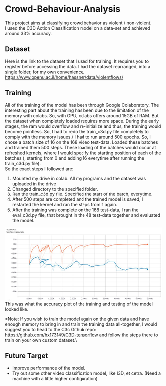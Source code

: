 # Crowd-Behaviour-Analysis #
This project aims at classifying crowd behavior as violent / non-violent.\
I used the C3D Action Classification model on a data-set and achieved around 33% accuracy.
## Dataset ##
Here is the link to the dataset that I used for training. It requires you to register before accessing the data. I had the dataset rearranged, into a single folder, for my own convenience.\
https://www.openu.ac.il/home/hassner/data/violentflows/
## Training ##
All of the training of the model has been through Google Colaboratory. The interesting part about the training has been due to the limitation of the memory with colabs. So, with GPU, colabs offers around 15GB of RAM. But the dataset when completely loaded requires more space. During the early stages, the ram would overflow and re-initialize and thus, the training would become pointless. So, I had to redo the train_c3d.py file completely to comply with the memory issues.\ 
I had to run around 500 epochs. So, I chose a batch size of 16 on the 168 video test-data. Loaded these batches and trained them 500 steps. These loading of the batches would occur at refreshed kernels, where I would specify the starting position of each of the batches (, starting from 0 and adding 16 everytime after running the train_c3d.py file).\
So the exact steps I followed are:
1. Mounted my drive in colab. All my programs and the dataset was uploaded in the drive
2. Changed directory to the specified folder.
3. Ran the train_c3d.py file. Specified the start of the batch, everytime.
4. After 500 steps are completed and the trained model is saved, I restarted the kernel and ran the steps from 1 again.
5. After the training was complete on the 168 test-data, I ran the eval_c3d.py file, that brought in the 48 test-data together and evaluated the model.

![Accuracy Curve](https://github.com/crazylazylife/Crowd-Behaviour-Analysis/blob/master/visual_logs/some_graph.JPG "Accuracy Curve")
This was what the accuracy plot of the training and testing of the model looked like.

*Note: If you wish to train the model again on the given data and have enough memory to bring in and train the training data all-together, I would suggest you to head to the C3c Github repo: https://github.com/hx173149/C3D-tensorflow and follow the steps there to train on your own custom dataset.\
## Future Target ##
* Improve performance of the model.
* Try out some other video classification model, like I3D, et cetra. (Need a machine with a little higher configuration) 
